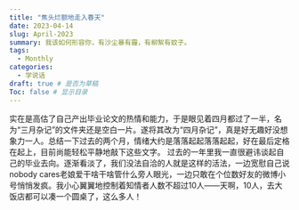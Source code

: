 ```yaml
---
title: "焦头烂额地走入春天"
date: 2023-04-14
slug: April-2023
summary: 我该如何形容你，有沙尘暴有霾，有柳絮有蚊子。
tags:
  - Monthly
categories:
  - 学说话
draft: true # 是否为草稿
Toc: false # 显示目录
---
```

实在是高估了自己产出毕业论文的热情和能力，于是眼见着四月都过了一半，名为“三月杂记”的文件夹还是空白一片。遂将其改为“四月杂记”，真是好无趣好没想象力一人。总结一下过去的两个月，情绪大约是落落起起落落起起，好在最后定格在起上，目前尚能轻松平静地敲下这些文字。
过去的一年里我一直很避讳谈起自己的毕业去向。逐渐看淡了，我们没法自洽的人就是这样的活法，一边宽慰自己说nobody cares老娘爱干啥干啥管什么旁人眼光，一边只敢在个位数好友的微博小号悄悄发疯。我小心翼翼地控制着知情者人数不超过10人——天啊，10人，去大饭店都可以凑一个圆桌了，这么多人！